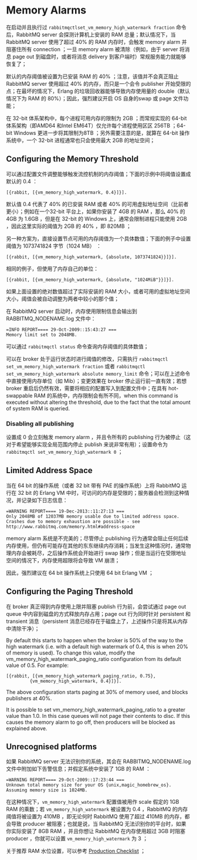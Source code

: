 


# Memory Alarms

在启动并且执行过 `rabbitmqctlset_vm_memory_high_watermark fraction` 命令后，RabbitMQ server 会探测计算机上安装的 RAM 总量；默认情况下，当 RabbitMQ server 使用了超过 40% 的 RAM 内存时，会触发 memory alarm 并阻塞住所有 connection ；一旦 memory alarm 被清除（例如，由于 server 将消息 page out 到磁盘时，或者将消息 delivery 到客户端时）常规服务能力就能够恢复了；

默认的内存阈值被设置为已安装 RAM 的 40% ；注意，该值并不会真正阻止 RabbitMQ server 使用超过 40% 的内存，而只是一个会令 publisher 开始受限的点；在最坏的情况下，Erlang 的垃圾回收器能够导致内存使用量的 double（默认情况下为 RAM 的 80%）；因此，强烈建议开启 OS 自身的swap 或 page 文件功能；

在 32-bit 体系架构中，每个进程可用内存的限制为 2GB ；而常规实现的 64-bit 体系架构（即AMD64 和Intel EM64T）仅允许每个进程使用区区 256TB ；64-bit Windows 更进一步将其限制为8TB ；另外需要注意的是，就算在 64-bit 操作系统中，一个 32-bit 进程通常也只会使用最大 2GB 的地址空间；

## Configuring the Memory Threshold


可以通过配置文件调整能够触发流控机制的内存阈值；下面的示例中将阈值设置成默认的 0.4 ：
```shell
[{rabbit, [{vm_memory_high_watermark, 0.4}]}].
```

默认值 0.4 代表了 40% 的已安装 RAM 或者 40% 的可用虚拟地址空间（比前者更小）；例如在一个32-bit 平台上，如果你安装了 4GB 的 RAM ，那么 40% 的 4GB 为 1.6GB ，但是在 32-bit 的 Windows 上，通常会限制进程只能使用 2GB ，因此这里实际的阈值为 2GB 的 40% ，即 820MB ；

另一种方案为，直接设置节点可用的内存阈值为一个具体数值；下面的例子中设置阈值为 1073741824 字节（1024 MB） ：
```shell
[{rabbit, [{vm_memory_high_watermark, {absolute, 1073741824}}]}].
```

相同的例子，但使用了内存自己的单位：
```shell
[{rabbit, [{vm_memory_high_watermark, {absolute, "1024MiB"}}]}].
```

如果上面设置的绝对数值超过了实际安装的 RAM 大小，或者可用的虚拟地址空间大小，阈值会被自动调整为两者中较小的那个值；

在 RabbitMQ server 启动时，内存使用限制信息会输出到 RABBITMQ_NODENAME.log 文件中：
```shell
=INFO REPORT==== 29-Oct-2009::15:43:27 ===
Memory limit set to 2048MB.
```

可以通过 `rabbitmqctl status` 命令查询内存阈值的具体数值；

可以在 broker 处于运行状态时进行阈值的修改，只需执行 `rabbitmqctl set_vm_memory_high_watermark fraction` 或者 `rabbitmqctl set_vm_memory_high_watermark absolute memory_limit` 命令；可以在上述命令中直接使用内存单位（如 Mib）；变更效果在 broker 停止运行前一直有效；若想 broker 重启后仍然有效，需要将相应的配置写入到配置文件中；在具有 hot-swappable RAM 的系统中，内存限制会有所不同，when this command is executed without altering the threshold, due to the fact that the total amount of system RAM is queried.

### Disabling all publishing
设置成 0 会立刻触发 memory alarm ，并且令所有的 publishing 行为被停止（这对于希望能够实现全局范围内停止 publish 来说非常有用）；设置命令为 `rabbitmqctl set_vm_memory_high_watermark 0` ；


## Limited Address Space

当在 64 bit 的操作系统（或者 32 bit 带有 PAE 的操作系统）上将 RabbitMQ 运行在 32 bit 的 Erlang VM 中时，可访问的内存是受限的；服务器会检测到这种情况，并记录如下日志信息：

```shell
=WARNING REPORT==== 19-Dec-2013::11:27:13 ===
Only 2048MB of 12037MB memory usable due to limited address space.
Crashes due to memory exhaustion are possible - see
http://www.rabbitmq.com/memory.html#address-space
```

memory alarm 系统是不完美的；尽管停止 publishing 行为通常会阻止任何后续内存使用，但仍有可能存在其他的东东继续内存消耗；当发生这种情况时，通常物理内存会被耗尽，之后操作系统会开始进行 swap 操作；但是当运行在受限地址空间的情况下，内存使用超限将会导致 VM 崩溃；

因此，强烈建议在  64 bit 操作系统上只使用 64 bit Erlang VM ；


## Configuring the Paging Threshold

在 broker 真正得到内存使用上限并阻塞 publish 行为前，会尝试通过 page out queue 中内容到磁盘的方式释放内存占用；page out 行为同时针对 persistent 和 transient 消息（persistent 消息已经存在于磁盘上了，上述操作只是将其从内存中清除干净）；

By default this starts to happen when the broker is 50% of the way to the high watermark (i.e. with a default high watermark of 0.4, this is when 20% of memory is used). To change this value, modify the vm_memory_high_watermark_paging_ratio configuration from its default value of 0.5. For example:

```shell
[{rabbit, [{vm_memory_high_watermark_paging_ratio, 0.75},
         {vm_memory_high_watermark, 0.4}]}].
```

The above configuration starts paging at 30% of memory used, and blocks publishers at 40%.

It is possible to set vm_memory_high_watermark_paging_ratio to a greater value than 1.0. In this case queues will not page their contents to disc. If this causes the memory alarm to go off, then producers will be blocked as explained above.

## Unrecognised platforms

如果 RabbitMQ server 无法识别你的系统，其会在 RABBITMQ_NODENAME.log 文件中附加如下告警信息；并假定系统中安装了 1GB 的 RAM ：

```shell
=WARNING REPORT==== 29-Oct-2009::17:23:44 ===
Unknown total memory size for your OS {unix,magic_homebrew_os}. Assuming memory size is 1024MB.
```

在这种情况下，`vm_memory_high_watermark` 配置值被用作 scale 假定的 1GB RAM 的乘数；若 `vm_memory_high_watermark` 被设置为 0.4 ，RabbitMQ 的内存阈值将被设置为 410MB ，即无论何时 RabbitMQ 使用了超过 410MB 的内存，都会导致 producer 被阻塞；也就是说，当 RabbitMQ 无法识别你的平台时，如果你实际安装了 8GB RAM ，并且你想让 RabbitMQ 在内存使用超过 3GB 时阻塞 producer ，你就可以设置 `vm_memory_high_watermark` 为 3 ；


关于推荐 RAM 水位设置，可以参考 [Production Checklist]() ；